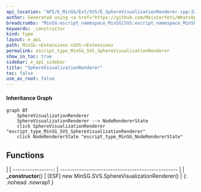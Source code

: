 ```yaml
---
api_location: "API/E_MinSG/Ext/SVS/E_SphereVisualizationRenderer.cpp:22:48"
author: Generated using <a href="https://github.com/MeisterYeti/WhatsUpDoc">WhatsUpDoc</a>
breadcrumbs: "MinSG:escript_namespace_MinSG|SVS:escript_namespace_MinSG_SVS"
keywords: _constructor
kind: type
layout: e_api
path: MinSG->Extensions->SVS->Extensions
permalink: escript_type_MinSG_SVS_SphereVisualizationRenderer
show_in_toc: true
sidebar: e_api_sidebar
title: "SphereVisualizationRenderer"
toc: false
use_as_root: false
---
```


#### Inheritance Graph

```mermaid
graph BT
	SphereVisualizationRenderer
	SphereVisualizationRenderer --> NodeRendererState
	click SphereVisualizationRenderer "escript_type_MinSG_SVS_SphereVisualizationRenderer"
	click NodeRendererState "escript_type_MinSG_NodeRendererState"
```

## Functions

|
| -----------------: | ------------------------------------------------- | 
| **_constructor**() | [ESF] new MinSG.SVS.SphereVisualizationRenderer() | 
{: .nohead .nowrap1 }

